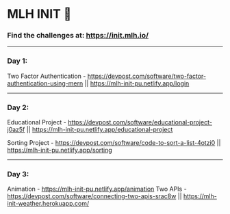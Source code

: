 # MLH INIT 🦈

### Find the challenges at: https://init.mlh.io/

---

### **Day 1:**

Two Factor Authentication - https://devpost.com/software/two-factor-authentication-using-mern || https://mlh-init-pu.netlify.app/login

---

### **Day 2:**

Educational Project - https://devpost.com/software/educational-project-j0az5f || https://mlh-init-pu.netlify.app/educational-project

Sorting Project - https://devpost.com/software/code-to-sort-a-list-4otzi0 || https://mlh-init-pu.netlify.app/sorting

---

### **Day 3:**

Animation - https://mlh-init-pu.netlify.app/animation
Two APIs - https://devpost.com/software/connecting-two-apis-srac8w || https://mlh-init-weather.herokuapp.com/

